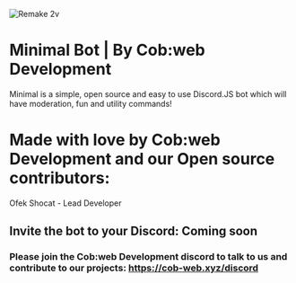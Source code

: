 ![Remake 2v](https://user-images.githubusercontent.com/80048740/111190611-502cd180-85c8-11eb-82cb-684c6dafbb6d.png)
# Minimal Bot | By Cob:web Development

Minimal is a simple, open source and easy to use Discord.JS bot which will have moderation, fun and utility commands!

# Made with love by Cob:web Development and our Open source contributors:

Ofek Shocat - Lead Developer

## Invite the bot to your Discord: Coming soon

### Please join the Cob:web Development discord to talk to us and contribute to our projects: https://cob-web.xyz/discord
